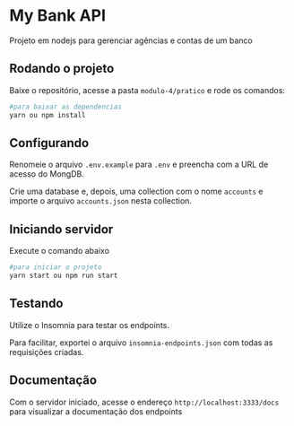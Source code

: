 # My Bank API

Projeto em nodejs para gerenciar agências e contas de um banco

## Rodando o projeto

Baixe o repositório, acesse a pasta `modulo-4/pratico` e rode os comandos:

```bash
#para baixar as dependencias
yarn ou npm install
```

## Configurando

Renomeie o arquivo `.env.example` para `.env` e preencha com a URL de acesso do MongDB.

Crie uma database e, depois, uma collection com o nome `accounts` e importe o arquivo `accounts.json` nesta collection.

## Iniciando servidor

Execute o comando abaixo

```bash
#para iniciar o projeto
yarn start ou npm run start
```

## Testando

Utilize o Insomnia para testar os endpoints.

Para facilitar, exportei o arquivo `insomnia-endpoints.json` com todas as requisições criadas.

## Documentação

Com o servidor iniciado, acesse o endereço `http://localhost:3333/docs` para visualizar a documentação dos endpoints
